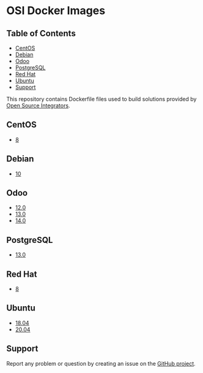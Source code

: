# OSI Docker Images

## Table of Contents
* [CentOS](https://github.com/ursais/docker#CentOS)
* [Debian](https://github.com/ursais/docker#Debian)
* [Odoo](https://github.com/ursais/docker#Odoo)
* [PostgreSQL](https://github.com/ursais/docker#PostgreSQL)
* [Red Hat](https://github.com/ursais/docker#Red-Hat)
* [Ubuntu](https://github.com/ursais/docker#Ubuntu)
* [Support](https://github.com/ursais/docker#Support)

This repository contains Dockerfile files used to build solutions provided by
[Open Source Integrators](https://www.opensourceintegrators.com).

## CentOS

* [8](https://github.com/ursais/docker/blob/master/centos/8/Dockerfile)

## Debian

* [10](https://github.com/ursais/docker/blob/master/debian/10/Dockerfile)

## Odoo

* [12.0](https://github.com/ursais/docker/blob/master/odoo/12.0/Dockerfile)
* [13.0](https://github.com/ursais/docker/blob/master/odoo/13.0/Dockerfile)
* [14.0](https://github.com/ursais/docker/blob/master/odoo/14.0/Dockerfile)

## PostgreSQL

* [13.0](https://github.com/ursais/docker/blob/master/postgresql/13.0/Dockerfile)

## Red Hat

* [8](https://github.com/ursais/docker/blob/master/redhat/8/Dockerfile)

## Ubuntu

* [18.04](https://github.com/ursais/docker/blob/master/ubuntu/18.04/Dockerfile)
* [20.04](https://github.com/ursais/docker/blob/master/ubuntu/20.04/Dockerfile)

## Support

Report any problem or question by creating an issue on the
[GitHub project](https://github.com/ursais/docker/issues).
